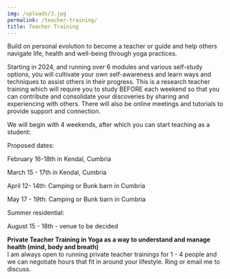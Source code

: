```yaml
---
img: /uploads/3.jpg
permalink: /teacher-training/
title: Teacher Training
---
```

B﻿uild on personal evolution to become a teacher or guide and help others navigate life, health and well-being through yoga practices. 

S﻿tarting in 2024, and running over 6 modules and various self-study options, you will cultivate your own self-awareness and learn ways and techniques to assist others in their progress. This is a research teacher training which will require you to study BEFORE each weekend so that you can contribute and consolidate your discoveries by sharing and experiencing with others. There will also be online meetings and tutorials to provide support and connection. 

W﻿e will begin with 4 weekends, after which you can start teaching as a student: 

P﻿roposed dates:

F﻿ebruary 16-18th in Kendal, Cumbria

M﻿arch 15 - 17th in Kendal, Cumbria

A﻿pril 12- 14th: Camping or Bunk barn in Cumbria

M﻿ay 17 - 19th: Camping or Bunk barn in Cumbria

Summer residential:

A﻿ugust 15 - 18th - venue to be decided

**Private Teacher Training in Yoga as a way to understand and manage health (mind, body and breath)**\
I am always open to running private teacher trainings for 1 - 4 people and we can negotiate hours that fit in around your lifestyle. Ring or email me to discuss.